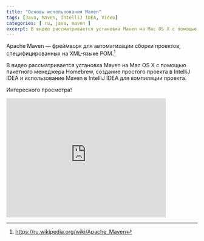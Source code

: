 ```yaml
---
title: "Основы использования Maven"
tags: [Java, Maven, IntelliJ IDEA, Video]
categories: [ ru, java, maven ]
excerpt: В видео рассматривается установка Maven на Mac OS X с помощью пакетного менеджера Homebrew, создание простого проекта в IntelliJ IDEA и использование Maven в IntelliJ IDEA для компиляции проекта.
---
```


Apache Maven — фреймворк для автоматизации сборки проектов, специфицированных на XML-языке POM.[^1]

В видео рассматривается установка Maven на Mac OS X с помощью пакетного менеджера Homebrew, создание простого проекта в IntelliJ IDEA и использование Maven в IntelliJ IDEA для компиляции проекта.

Интересного просмотра!

[^1]: <https://ru.wikipedia.org/wiki/Apache_Maven>

<iframe width="420" height="315" src="https://www.youtube.com/embed/a0umeAEdN5o" frameborder="0" allowfullscreen></iframe>